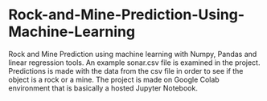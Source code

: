 # Rock-and-Mine-Prediction-Using-Machine-Learning
Rock and Mine Prediction using machine learning with Numpy, Pandas and linear regression tools. An example sonar.csv file is examined in the project. Predictions is made with the data from the csv file in order to see if the object is a rock or a mine.
The project is made on Google Colab environment that is basically a hosted Jupyter Notebook.
